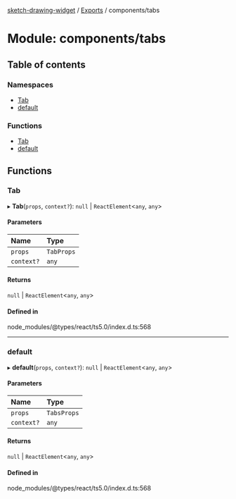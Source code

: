 [sketch-drawing-widget](../README.md) / [Exports](../modules.md) / components/tabs

# Module: components/tabs

## Table of contents

### Namespaces

- [Tab](components_tabs.Tab.md)
- [default](components_tabs.default.md)

### Functions

- [Tab](components_tabs.md#tab)
- [default](components_tabs.md#default)

## Functions

### Tab

▸ **Tab**(`props`, `context?`): ``null`` \| `ReactElement`\<`any`, `any`\>

#### Parameters

| Name | Type |
| :------ | :------ |
| `props` | `TabProps` |
| `context?` | `any` |

#### Returns

``null`` \| `ReactElement`\<`any`, `any`\>

#### Defined in

node_modules/@types/react/ts5.0/index.d.ts:568

___

### default

▸ **default**(`props`, `context?`): ``null`` \| `ReactElement`\<`any`, `any`\>

#### Parameters

| Name | Type |
| :------ | :------ |
| `props` | `TabsProps` |
| `context?` | `any` |

#### Returns

``null`` \| `ReactElement`\<`any`, `any`\>

#### Defined in

node_modules/@types/react/ts5.0/index.d.ts:568
